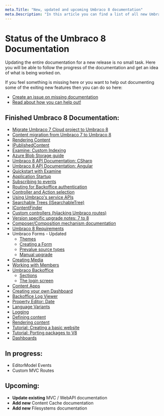 ```yaml
---
meta.Title: "New, updated and upcoming Umbraco 8 documentation"
meta.Description: "In this article you can find a list of all new Umbraco 8 documentation, as well as see which documentation is currently being worked on."
---
```


# Status of the Umbraco 8 Documentation

Updating the entire documentation for a new release is no small task. Here you will be able to follow the progress of the documentation and get an idea of what is being worked on.

If you feel something is missing here or you want to help out documenting some of the exiting new features then you can do so here:

* [Create an issue on missing documentation](https://github.com/umbraco/UmbracoDocs/issues)
* [Read about how you can help out!](Contribute)

## Finished Umbraco 8 Documentation:

* [Migrate Umbraco 7 Cloud project to Umbraco 8](Umbraco-Cloud/Upgrades/Migrating-from-7-to-8)
* [Content migration from Umbraco 7 to Umbraco 8](Getting-Started/Setup/Upgrading/migrating-to-v8.md)
* [Rendering Content](Getting-Started/Design/Rendering-Content)
* [IPublishedContent](Reference/Querying/IPublishedContent)
* [Examine: Custom Indexing](Reference/Searching/Examine/Indexing)
* [Azure Blob Storage guide](Extending/FileSystemProviders/Azure-Blob-Storage/)
* [Umbraco 8 API Documentation: CSharp](https://our.umbraco.com/apidocs/v8/csharp/)
* [Umbraco 8 API Documentation: Angular](https://our.umbraco.com/apidocs/v8/ui/)
* [Quickstart with Examine](Reference/Searching/Examine/Quick-Start)
* [Application Startup](Reference/Events/Application-Startup)
* [Subscribing to events](Getting-Started/Code/Subscribing-To-Events/)
* [Routing for Backoffice authentication](Reference/Routing/Authorized/)
* [Controller and Action selection](Implementation/Default-Routing/Controller-Selection/)
* [Using Umbraco's service APIs](Getting-Started/Code/Umbraco-Services/)
* [Searchable Trees (ISearchableTree)](Extending/Section-Trees/Searchable-Trees/)
* [IContentFinder](Reference/Routing/Request-Pipeline/IContentFinder)
* [Custom controllers (hijacking Umbraco routes)](Reference/Routing/custom-controllers)
* [Version specific upgrade notes: 7 to 8](Getting-Started/Setup/Upgrading/version-specific.md)
* [Composer/Composition mechanism documentation](Implementation/Composing/)
* [Umbraco 8 Requirements](Getting-Started/Setup/Requirements)
* Umbraco Forms - Updated
    * [Themes](Add-ons/UmbracoForms/Developer/Themes)
    * [Creating a Form](Add-ons/UmbracoForms/Editor/Creating-a-Form)
    * [Prevalue source types](Add-ons/UmbracoForms/Editor/Defining-and-Attaching-Prevaluesources/Prevalue-source-types)
    * [Manual upgrade](Add-ons/UmbracoForms/Installation/ManualUpgrade.md)
* [Creating Media](Getting-Started/Data/Creating-Media)
* [Working with Members](Getting-Started/Data/Members)
* [Umbraco Backoffice](Getting-Started/Backoffice)
    * [Sections](Getting-Started/Backoffice/Sections)
    * [The login screen](Getting-Started/Backoffice/Login)
* [Content Apps](Extending/Content-Apps)
* [Creating your own Dashboard](Extending/Dashboards)
* [Backoffice Log Viewer](Getting-Started/Backoffice/LogViewer)
* [Property Editor: Date](Getting-Started/Backoffice/Property-Editors/Built-in-Property-Editors/Date)
* [Language Variants](Getting-Started/Backoffice/Variants)
* [Logging](Getting-Started/Code/Debugging/Logging)
* [Defining content](Getting-Started/Data/Defining-content)
* [Rendering content](Getting-Started/Design/Rendering-Content)
* [Tutorial: Creating a basic website](Tutorials/Creating-Basic-Site)
* [Tutorial: Porting packages to V8](Tutorials/Porting-Packages-V8)
* [Dashboards](Extending/Dashboards)

## In progress:

* EditorModel Events
* Custom MVC Routes

## Upcoming:

* **Update existing** MVC / WebAPI documentation
* **Add new** Content Cache documentation
* **Add new** Filesystems documentation
